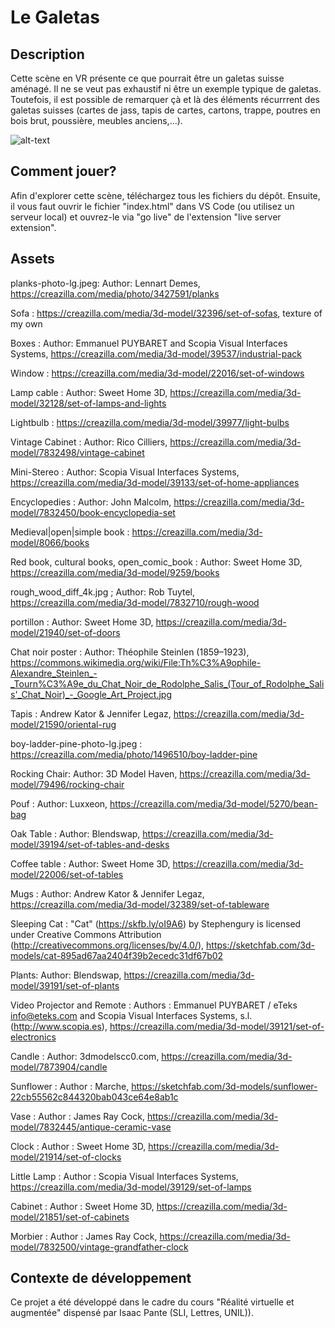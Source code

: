 # Le Galetas
## Description
Cette scène en VR présente ce que pourrait être un galetas suisse aménagé. Il ne se veut pas exhaustif ni être un exemple typique de galetas. Toutefois, il est possible de remarquer çà et là des éléments récurrrent des galetas suisses (cartes de jass, tapis de cartes, cartons, trappe, poutres en bois brut, poussière, meubles anciens,...).

![alt-text](https://github.com/ColinLug/Le_Galetas/blob/main/gif_Le_Galetas.gif)

## Comment jouer?
Afin d'explorer cette scène, téléchargez tous les fichiers du dépôt. Ensuite, il vous faut ouvrir le fichier "index.html" dans VS Code (ou utilisez un serveur local) et ouvrez-le via "go live" de l'extension "live server extension".

## Assets
planks-photo-lg.jpeg: Author: Lennart Demes, https://creazilla.com/media/photo/3427591/planks

Sofa : https://creazilla.com/media/3d-model/32396/set-of-sofas, texture of my own

Boxes : Author: Emmanuel PUYBARET and Scopia Visual Interfaces Systems, https://creazilla.com/media/3d-model/39537/industrial-pack

Window : https://creazilla.com/media/3d-model/22016/set-of-windows

Lamp cable : Author: Sweet Home 3D, https://creazilla.com/media/3d-model/32128/set-of-lamps-and-lights

Lightbulb : https://creazilla.com/media/3d-model/39977/light-bulbs

Vintage Cabinet : Author: Rico Cilliers, https://creazilla.com/media/3d-model/7832498/vintage-cabinet

Mini-Stereo : Author: Scopia Visual Interfaces Systems, https://creazilla.com/media/3d-model/39133/set-of-home-appliances

Encyclopedies : Author: John Malcolm, https://creazilla.com/media/3d-model/7832450/book-encyclopedia-set

Medieval|open|simple book : https://creazilla.com/media/3d-model/8066/books

Red book, cultural books, open_comic_book : Author: Sweet Home 3D, https://creazilla.com/media/3d-model/9259/books

rough_wood_diff_4k.jpg ; Author:  Rob Tuytel, https://creazilla.com/media/3d-model/7832710/rough-wood

portillon : Author: Sweet Home 3D, https://creazilla.com/media/3d-model/21940/set-of-doors

Chat noir poster : Author: Théophile Steinlen  (1859–1923), https://commons.wikimedia.org/wiki/File:Th%C3%A9ophile-Alexandre_Steinlen_-_Tourn%C3%A9e_du_Chat_Noir_de_Rodolphe_Salis_(Tour_of_Rodolphe_Salis'_Chat_Noir)_-_Google_Art_Project.jpg

Tapis :  Andrew Kator & Jennifer Legaz, https://creazilla.com/media/3d-model/21590/oriental-rug

boy-ladder-pine-photo-lg.jpeg : https://creazilla.com/media/photo/1496510/boy-ladder-pine

Rocking Chair: Author: 3D Model Haven, https://creazilla.com/media/3d-model/79496/rocking-chair

Pouf : Author: Luxxeon, https://creazilla.com/media/3d-model/5270/bean-bag

Oak Table : Author: Blendswap, https://creazilla.com/media/3d-model/39194/set-of-tables-and-desks

Coffee table : Author: Sweet Home 3D, https://creazilla.com/media/3d-model/22006/set-of-tables

Mugs : Author:  Andrew Kator & Jennifer Legaz, https://creazilla.com/media/3d-model/32389/set-of-tableware

Sleeping Cat : "Cat" (https://skfb.ly/oI9A6) by Stephengury is licensed under Creative Commons Attribution (http://creativecommons.org/licenses/by/4.0/), https://sketchfab.com/3d-models/cat-895ad67aa2404f39b2ecedc31df67b02

Plants: Author: Blendswap, https://creazilla.com/media/3d-model/39191/set-of-plants

Video Projector and Remote : Authors : Emmanuel PUYBARET / eTeks <info@eteks.com> and Scopia Visual Interfaces Systems, s.l. (http://www.scopia.es), https://creazilla.com/media/3d-model/39121/set-of-electronics

Candle : Author: 3dmodelscc0.com, https://creazilla.com/media/3d-model/7873904/candle

Sunflower : Author : Marche, https://sketchfab.com/3d-models/sunflower-22cb55562c844320bab043ce64e8ab1c

Vase : Author : James Ray Cock, https://creazilla.com/media/3d-model/7832445/antique-ceramic-vase

Clock : Author : Sweet Home 3D, https://creazilla.com/media/3d-model/21914/set-of-clocks

Little Lamp : Author : Scopia Visual Interfaces Systems, https://creazilla.com/media/3d-model/39129/set-of-lamps

Cabinet : Author : Sweet Home 3D, https://creazilla.com/media/3d-model/21851/set-of-cabinets

Morbier : Author : James Ray Cock, https://creazilla.com/media/3d-model/7832500/vintage-grandfather-clock
## Contexte de développement
Ce projet a été développé dans le cadre du cours "Réalité virtuelle et augmentée" dispensé par Isaac Pante (SLI, Lettres, UNIL)).
